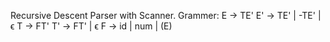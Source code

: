 Recursive Descent Parser with Scanner.
Grammer:
E  -> TE'
E' -> TE' | -TE' | ϵ
T  -> FT'
T' -> FT' | ϵ
F  -> id | num | (E)
